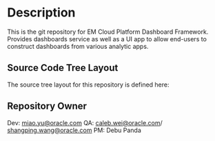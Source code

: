 Description
===========
This is the git repository for EM Cloud Platform Dashboard Framework. Provides dashboards service as well as a UI app to allow end-users to construct dashboards from various analytic apps.

Source Code Tree Layout
------------------------
The source tree layout for this repository is defined here:


Repository Owner
----------------
Dev: miao.yu@oracle.com
QA: caleb.wei@oracle.com/ shangping.wang@oracle.com
PM: Debu Panda
